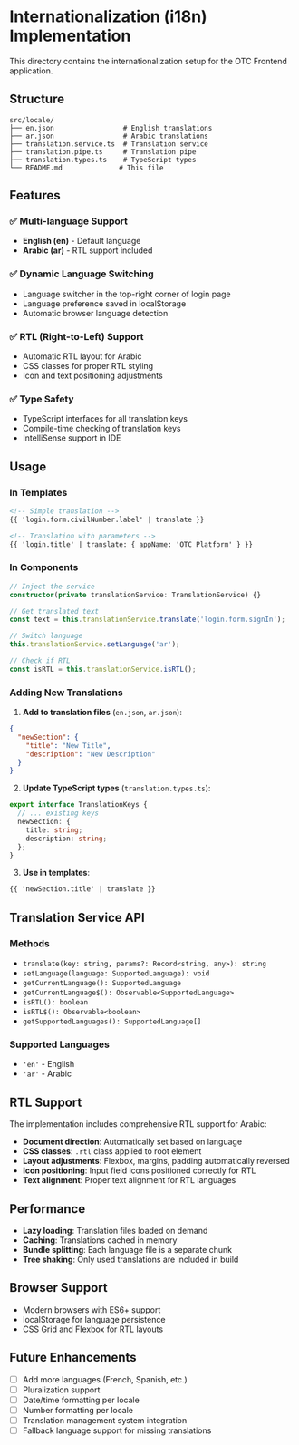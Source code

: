 # Internationalization (i18n) Implementation

This directory contains the internationalization setup for the OTC Frontend application.

## Structure

```
src/locale/
├── en.json                 # English translations
├── ar.json                 # Arabic translations
├── translation.service.ts  # Translation service
├── translation.pipe.ts     # Translation pipe
├── translation.types.ts    # TypeScript types
└── README.md              # This file
```

## Features

### ✅ Multi-language Support

- **English (en)** - Default language
- **Arabic (ar)** - RTL support included

### ✅ Dynamic Language Switching

- Language switcher in the top-right corner of login page
- Language preference saved in localStorage
- Automatic browser language detection

### ✅ RTL (Right-to-Left) Support

- Automatic RTL layout for Arabic
- CSS classes for proper RTL styling
- Icon and text positioning adjustments

### ✅ Type Safety

- TypeScript interfaces for all translation keys
- Compile-time checking of translation keys
- IntelliSense support in IDE

## Usage

### In Templates

```html
<!-- Simple translation -->
{{ 'login.form.civilNumber.label' | translate }}

<!-- Translation with parameters -->
{{ 'login.title' | translate: { appName: 'OTC Platform' } }}
```

### In Components

```typescript
// Inject the service
constructor(private translationService: TranslationService) {}

// Get translated text
const text = this.translationService.translate('login.form.signIn');

// Switch language
this.translationService.setLanguage('ar');

// Check if RTL
const isRTL = this.translationService.isRTL();
```

### Adding New Translations

1. **Add to translation files** (`en.json`, `ar.json`):

```json
{
  "newSection": {
    "title": "New Title",
    "description": "New Description"
  }
}
```

2. **Update TypeScript types** (`translation.types.ts`):

```typescript
export interface TranslationKeys {
  // ... existing keys
  newSection: {
    title: string;
    description: string;
  };
}
```

3. **Use in templates**:

```html
{{ 'newSection.title' | translate }}
```

## Translation Service API

### Methods

- `translate(key: string, params?: Record<string, any>): string`
- `setLanguage(language: SupportedLanguage): void`
- `getCurrentLanguage(): SupportedLanguage`
- `getCurrentLanguage$(): Observable<SupportedLanguage>`
- `isRTL(): boolean`
- `isRTL$(): Observable<boolean>`
- `getSupportedLanguages(): SupportedLanguage[]`

### Supported Languages

- `'en'` - English
- `'ar'` - Arabic

## RTL Support

The implementation includes comprehensive RTL support for Arabic:

- **Document direction**: Automatically set based on language
- **CSS classes**: `.rtl` class applied to root element
- **Layout adjustments**: Flexbox, margins, padding automatically reversed
- **Icon positioning**: Input field icons positioned correctly for RTL
- **Text alignment**: Proper text alignment for RTL languages

## Performance

- **Lazy loading**: Translation files loaded on demand
- **Caching**: Translations cached in memory
- **Bundle splitting**: Each language file is a separate chunk
- **Tree shaking**: Only used translations are included in build

## Browser Support

- Modern browsers with ES6+ support
- localStorage for language persistence
- CSS Grid and Flexbox for RTL layouts

## Future Enhancements

- [ ] Add more languages (French, Spanish, etc.)
- [ ] Pluralization support
- [ ] Date/time formatting per locale
- [ ] Number formatting per locale
- [ ] Translation management system integration
- [ ] Fallback language support for missing translations
